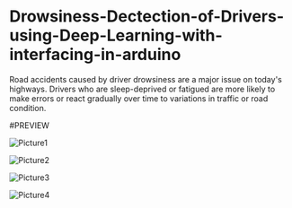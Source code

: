 # Drowsiness-Dectection-of-Drivers-using-Deep-Learning-with-interfacing-in-arduino
Road accidents caused by driver drowsiness are a major issue on today's highways. Drivers who are sleep-deprived or fatigued are more likely to make errors or react gradually over time to variations in traffic or road condition.

#PREVIEW

![Picture1](https://github.com/Vkaruppusamy/Drowsiness-Dectection-of-Drivers-using-Deep-Learning-with-interfacing-in-arduino-/assets/105380792/0c77ecb7-7074-491a-9a27-921839ac136c)


![Picture2](https://github.com/Vkaruppusamy/Drowsiness-Dectection-of-Drivers-using-Deep-Learning-with-interfacing-in-arduino-/assets/105380792/78a3e4b3-f9fa-4a06-8e29-361ff4bf7adf)

![Picture3](https://github.com/Vkaruppusamy/Drowsiness-Dectection-of-Drivers-using-Deep-Learning-with-interfacing-in-arduino-/assets/105380792/cee90c04-0aaa-41c1-82b7-6894ac8aa319)

![Picture4](https://github.com/Vkaruppusamy/Drowsiness-Dectection-of-Drivers-using-Deep-Learning-with-interfacing-in-arduino-/assets/105380792/ec50c128-e1d2-436d-b240-99c84db28cd6)



